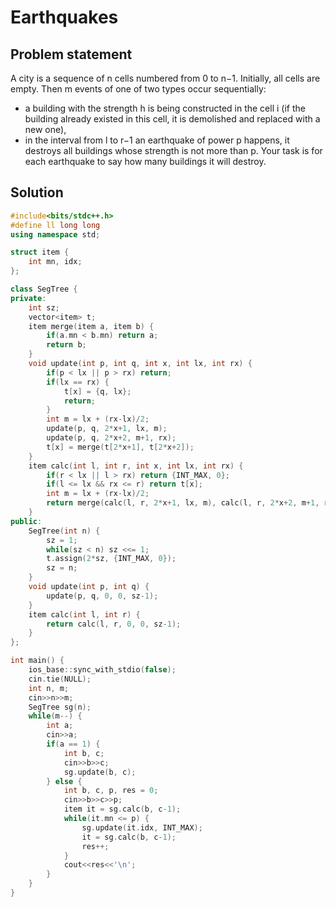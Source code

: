# Earthquakes

## Problem statement

A city is a sequence of n cells numbered from 0 to n−1. Initially, all cells are empty. Then m events of one of two types occur sequentially:

- a building with the strength h is being constructed in the cell i (if the building already existed in this cell, it is demolished and replaced with a new one),
- in the interval from l to r−1 an earthquake of power p happens, it destroys all buildings whose strength is not more than p.
  Your task is for each earthquake to say how many buildings it will destroy.

## Solution

```cpp
#include<bits/stdc++.h>
#define ll long long
using namespace std;

struct item {
    int mn, idx;
};

class SegTree {
private:
    int sz;
    vector<item> t;
    item merge(item a, item b) {
        if(a.mn < b.mn) return a;
        return b;
    }
    void update(int p, int q, int x, int lx, int rx) {
        if(p < lx || p > rx) return;
        if(lx == rx) {
            t[x] = {q, lx};
            return;
        }
        int m = lx + (rx-lx)/2;
        update(p, q, 2*x+1, lx, m);
        update(p, q, 2*x+2, m+1, rx);
        t[x] = merge(t[2*x+1], t[2*x+2]);
    }
    item calc(int l, int r, int x, int lx, int rx) {
        if(r < lx || l > rx) return {INT_MAX, 0};
        if(l <= lx && rx <= r) return t[x];
        int m = lx + (rx-lx)/2;
        return merge(calc(l, r, 2*x+1, lx, m), calc(l, r, 2*x+2, m+1, rx));
    }
public:
    SegTree(int n) {
        sz = 1;
        while(sz < n) sz <<= 1;
        t.assign(2*sz, {INT_MAX, 0});
        sz = n;
    }
    void update(int p, int q) {
        update(p, q, 0, 0, sz-1);
    }
    item calc(int l, int r) {
        return calc(l, r, 0, 0, sz-1);
    }
};

int main() {
    ios_base::sync_with_stdio(false);
    cin.tie(NULL);
    int n, m;
    cin>>n>>m;
    SegTree sg(n);
    while(m--) {
        int a;
        cin>>a;
        if(a == 1) {
            int b, c;
            cin>>b>>c;
            sg.update(b, c);
        } else {
            int b, c, p, res = 0;
            cin>>b>>c>>p;
            item it = sg.calc(b, c-1);
            while(it.mn <= p) {
                sg.update(it.idx, INT_MAX);
                it = sg.calc(b, c-1);
                res++;
            }
            cout<<res<<'\n';
        }
    }
}
```
